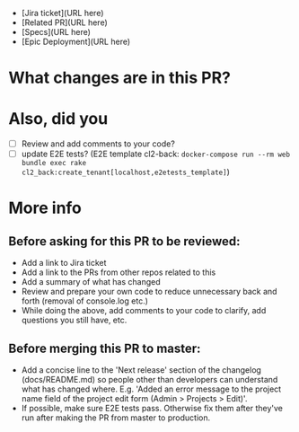 - [Jira ticket](URL here)
- [Related PR](URL here)
- [Specs](URL here)
- [Epic Deployment](URL here)

# What changes are in this PR?

# Also, did you
- [ ] Review and add comments to your code?
- [ ] update E2E tests? (E2E template cl2-back: `docker-compose run --rm web bundle exec rake cl2_back:create_tenant[localhost,e2etests_template]`)

# More info
## Before asking for this PR to be reviewed:
- Add a link to Jira ticket
- Add a link to the PRs from other repos related to this 
- Add a summary of what has changed
- Review and prepare your own code to reduce unnecessary back and forth (removal of console.log etc.)
- While doing the above, add comments to your code to clarify, add questions you still have, etc.

## Before merging this PR to master:
- Add a concise line to the 'Next release' section of the changelog (docs/README.md) so people other than developers can understand what has changed where. E.g. 'Added an error message to the project name field of the project edit form (Admin > Projects > Edit)'.
- If possible, make sure E2E tests pass. Otherwise fix them after they've run after making the PR from master to production.

